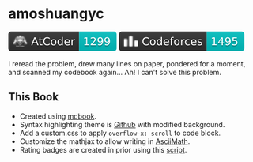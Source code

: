# amoshuangyc

[![](./assets/atcoder_badge.svg)](https://atcoder.jp/users/amoshuangyc)
[![](./assets/codeforces_badge.svg)](https://codeforces.com/profile/amoshuangyc)

I reread the problem, drew many lines on paper, pondered for a moment, and scanned my codebook again... Ah! I can't solve this problem.

## This Book

* Created using [mdbook](https://github.com/rust-lang/mdBook).
* Syntax highlighting theme is [Github](https://github.com/highlightjs/highlight.js/blob/main/src/styles/github.css) with modified background.
* Add a custom.css to apply `overflow-x: scroll` to code block.
* Customize the mathjax to allow writing in [AsciiMath](https://asciimath.org/).
* Rating badges are created in prior using this [script](https://github.com/amoshyc/cp-codebook/blob/main/create_images.py).
